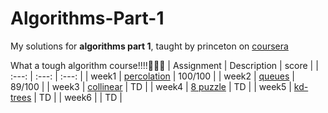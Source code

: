 # Algorithms-Part-1
My solutions for **algorithms part 1**, taught by princeton on [coursera](https://www.coursera.org/learn/algorithms-part1/home/welcome)

What a tough algorithm course!!!!:zany_face::zany_face::zany_face:
| Assignment | Description | score | 
| :---: | :---: | :---: |
| week1 | [percolation](https://coursera.cs.princeton.edu/algs4/assignments/percolation/specification.php) | 100/100 |
| week2 | [queues](https://coursera.cs.princeton.edu/algs4/assignments/queues/specification.php) | 89/100 |
| week3 | [collinear](https://coursera.cs.princeton.edu/algs4/assignments/collinear/specification.php) | TD |
| week4 | [8 puzzle](https://coursera.cs.princeton.edu/algs4/assignments/8puzzle/specification.php) | TD |
| week5 | [kd-trees](https://coursera.cs.princeton.edu/algs4/assignments/kdtree/specification.php) | TD |
| week6 |  | TD |
